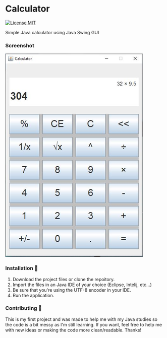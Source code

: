 # Calculator 
[![License MIT](https://img.shields.io/badge/license-MIT-blue.svg)](LICENSE)

Simple Java calculator using Java Swing GUI

### Screenshot

![Calculator screenshot](Calculator/Screenshots/calcScreenshot.JPG)


### Installation 🔧

1. Download the project files or clone the repoitory. 
2. Import the files in an Java IDE of your choice (Eclipse, Intelij, etc...)
3. Be sure that you're using the UTF-8 encoder in your IDE.
4. Run the application.

### Contributing 🚨
  
This is my first project and was made to help me with my Java studies so the code is a bit messy as I'm still learning. 
If you want, feel free to help me with new ideas or making the code more clean/readable. Thanks!


